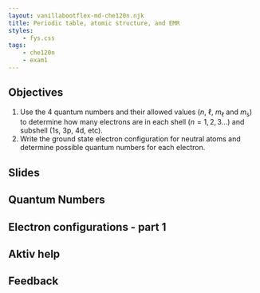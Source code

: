 ```yaml
---
layout: vanillabootflex-md-che120n.njk
title: Periodic table, atomic structure, and EMR
styles:
    - fys.css
tags: 
    - che120n
    - exam1
---
```



## Objectives

1. Use the 4 quantum numbers and their allowed values ($n$, $\ell$, $m_\ell$ and $m_\text{s}$) to determine how many electrons are in each shell ($n = 1, 2, 3\ldots$) and subshell (1s, 3p, 4d, etc).
2. Write the ground state electron configuration for neutral atoms and determine possible quantum numbers for each electron.

## Slides



## Quantum Numbers



## Electron configurations - part 1



## Aktiv help



## Feedback


